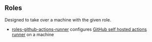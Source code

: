 ## Roles

Designed to take over a machine with the given role.

- [roles-github-actions-runner](./roles/github_actions_runner.md) configures [GitHub
self hosted actions runner](https://docs.github.com/en/actions/hosting-your-own-runners/about-self-hosted-runners) on a machine
